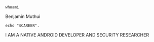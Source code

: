 ``` console
whoami
```
Benjamin Muthui

``` console
echo "$CAREER".
```
I AM A NATIVE ANDROID DEVELOPER AND SECURITY RESEARCHER

